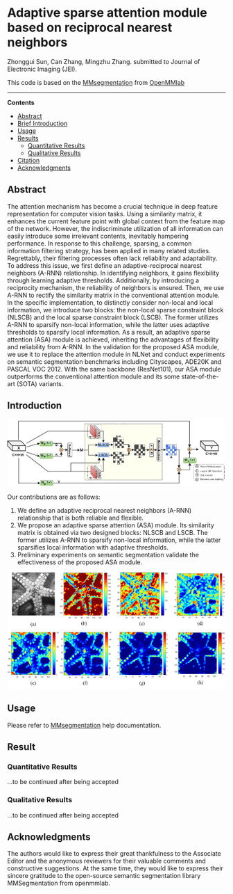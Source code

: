 # Adaptive sparse attention module based on reciprocal nearest neighbors
Zhonggui Sun, Can Zhang, Mingzhu Zhang.
submitted to Journal of Electronic Imaging (JEI).

This code is based on the [MMsegmentation](https://github.com/open-mmlab/mmsegmentation) from [OpenMMlab](https://openmmlab.com/) 
__________
**Contents**
- [Abstract](#abstract)
- [Brief Introduction](#brief-introduction)
- [Usage](#usage)
- [Results](#results)
  - [Quantitative Results](#quantitative-results)
  - [Qualitative Results](#qualitative-results)
- [Citation](#citation)
- [Acknowledgments](#acknowledgments)

## Abstract
The attention mechanism has become a crucial technique in deep feature representation for computer vision tasks. Using a similarity matrix, it enhances the current feature point with global context from the feature map of the network. However, the indiscriminate utilization of all information can easily introduce some irrelevant contents, inevitably hampering performance. In response to this challenge, sparsing, a common information filtering strategy, has been applied in many related studies. Regrettably, their filtering processes often lack reliability and adaptability. To address this issue, we first define an adaptive-reciprocal nearest neighbors (A-RNN) relationship. In identifying neighbors, it gains flexibility through learning adaptive thresholds. Additionally, by introducing a reciprocity mechanism, the reliability of neighbors is ensured. Then, we use A-RNN to rectify the similarity matrix in the conventional attention module. In the specific implementation, to distinctly consider non-local and local information, we introduce two blocks: the non-local sparse constraint block (NLSCB) and the local sparse constraint block (LSCB). The former utilizes A-RNN to sparsify non-local information, while the latter uses adaptive thresholds to sparsify local information. As a result, an adaptive sparse attention (ASA) module is achieved, inheriting the advantages of flexibility and reliability from A-RNN. In the validation for the proposed ASA module, we use it to replace the attention module in NLNet and conduct experiments on semantic segmentation benchmarks including Cityscapes, ADE20K and PASCAL VOC 2012. With the same backbone (ResNet101), our ASA module outperforms the conventional attention module and its some state-of-the-art (SOTA) variants.

## Introduction
<div align=center><img src="https://github.com/CanZhang01/ASA/blob/main/Fig.1.png"/></div>

Our contributions are as follows:
1) We define an adaptive reciprocal nearest neighbors (A-RNN) relationship that is both reliable and flexible.
2) We propose an adaptive sparse attention (ASA) module. Its similarity matrix is obtained via two designed blocks: NLSCB and LSCB. The former utilizes A-RNN to sparsify non-local information, while the latter sparsifies local information with adaptive thresholds.
3) Preliminary experiments on semantic segmentation validate the effectiveness of the proposed ASA module.

<div align=center><img src="https://github.com/CanZhang01/ASA/blob/main/Fig.2.png"/></div>

## Usage
Please refer to [MMsegmentation](https://mmsegmentation.readthedocs.io/en/latest/) help documentation.

## Result
### Quantitative Results
...to be continued after being accepted
### Qualitative Results
...to be continued after being accepted


## Acknowledgments
The authors would like to express their great thankfulness to the Associate Editor and the anonymous reviewers for their valuable comments and constructive suggestions. At the same time, they would like to express their sincere gratitude to the open-source semantic segmentation library MMSegmentation from openmmlab.
